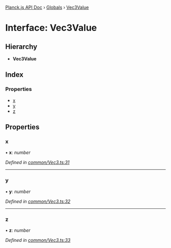 [Planck.js API Doc](../README.md) › [Globals](../globals.md) › [Vec3Value](vec3value.md)

# Interface: Vec3Value

## Hierarchy

* **Vec3Value**

## Index

### Properties

* [x](vec3value.md#x)
* [y](vec3value.md#y)
* [z](vec3value.md#z)

## Properties

###  x

• **x**: *number*

*Defined in [common/Vec3.ts:31](https://github.com/shakiba/planck.js/blob/5b96d95/src/common/Vec3.ts#L31)*

___

###  y

• **y**: *number*

*Defined in [common/Vec3.ts:32](https://github.com/shakiba/planck.js/blob/5b96d95/src/common/Vec3.ts#L32)*

___

###  z

• **z**: *number*

*Defined in [common/Vec3.ts:33](https://github.com/shakiba/planck.js/blob/5b96d95/src/common/Vec3.ts#L33)*
